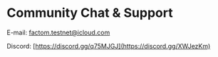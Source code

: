 # Community Chat & Support

E-mail: factom.testnet@icloud.com

Discord: [https://discord.gg/q75MJGJ](https://discord.gg/XWJezKm)
